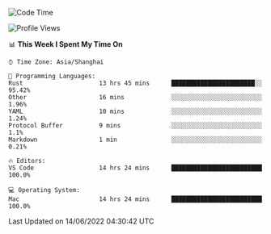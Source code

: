 <!--START_SECTION:waka-->
![Code Time](http://img.shields.io/badge/Code%20Time-1%2C378%20hrs%203%20mins-blue)

![Profile Views](http://img.shields.io/badge/Profile%20Views-13-blue)

📊 **This Week I Spent My Time On** 

```text
⌚︎ Time Zone: Asia/Shanghai

💬 Programming Languages: 
Rust                     13 hrs 45 mins      ███████████████████████░░   95.42% 
Other                    16 mins             ░░░░░░░░░░░░░░░░░░░░░░░░░   1.96% 
YAML                     10 mins             ░░░░░░░░░░░░░░░░░░░░░░░░░   1.24% 
Protocol Buffer          9 mins              ░░░░░░░░░░░░░░░░░░░░░░░░░   1.1% 
Markdown                 1 min               ░░░░░░░░░░░░░░░░░░░░░░░░░   0.21%

🔥 Editors: 
VS Code                  14 hrs 24 mins      █████████████████████████   100.0%

💻 Operating System: 
Mac                      14 hrs 24 mins      █████████████████████████   100.0%

```


 Last Updated on 14/06/2022 04:30:42 UTC
<!--END_SECTION:waka-->
